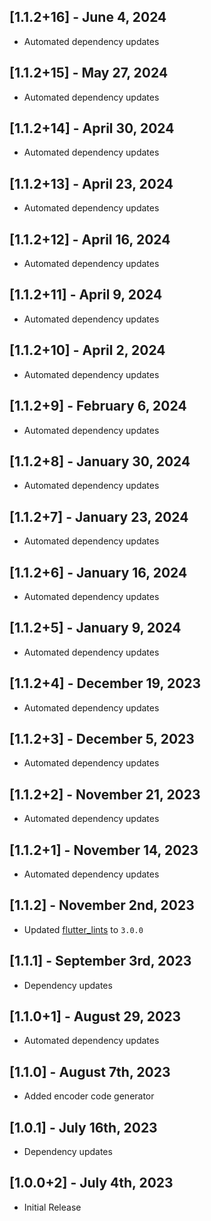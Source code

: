 ## [1.1.2+16] - June 4, 2024

* Automated dependency updates


## [1.1.2+15] - May 27, 2024

* Automated dependency updates


## [1.1.2+14] - April 30, 2024

* Automated dependency updates


## [1.1.2+13] - April 23, 2024

* Automated dependency updates


## [1.1.2+12] - April 16, 2024

* Automated dependency updates


## [1.1.2+11] - April 9, 2024

* Automated dependency updates


## [1.1.2+10] - April 2, 2024

* Automated dependency updates


## [1.1.2+9] - February 6, 2024

* Automated dependency updates


## [1.1.2+8] - January 30, 2024

* Automated dependency updates


## [1.1.2+7] - January 23, 2024

* Automated dependency updates


## [1.1.2+6] - January 16, 2024

* Automated dependency updates


## [1.1.2+5] - January 9, 2024

* Automated dependency updates


## [1.1.2+4] - December 19, 2023

* Automated dependency updates


## [1.1.2+3] - December 5, 2023

* Automated dependency updates


## [1.1.2+2] - November 21, 2023

* Automated dependency updates


## [1.1.2+1] - November 14, 2023

* Automated dependency updates


## [1.1.2] - November 2nd, 2023

* Updated [flutter_lints](https://pub.dev/packages/flutter_lints) to `3.0.0`


## [1.1.1] - September 3rd, 2023

* Dependency updates


## [1.1.0+1] - August 29, 2023

* Automated dependency updates


## [1.1.0] - August 7th, 2023

* Added encoder code generator


## [1.0.1] - July 16th, 2023

* Dependency updates


## [1.0.0+2] - July 4th, 2023

* Initial Release